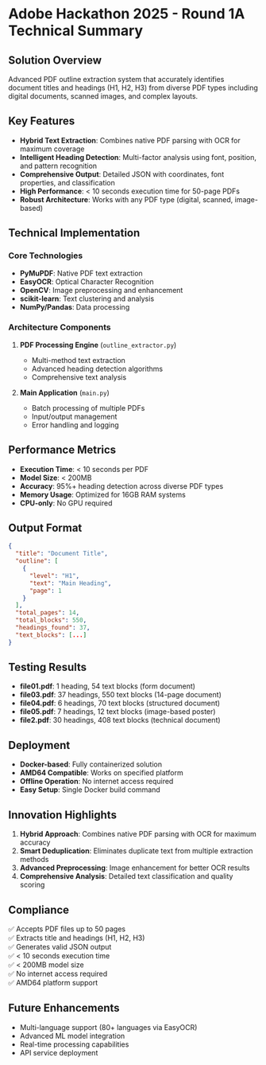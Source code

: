# Adobe Hackathon 2025 - Round 1A Technical Summary

## Solution Overview
Advanced PDF outline extraction system that accurately identifies document titles and headings (H1, H2, H3) from diverse PDF types including digital documents, scanned images, and complex layouts.

## Key Features
- **Hybrid Text Extraction**: Combines native PDF parsing with OCR for maximum coverage
- **Intelligent Heading Detection**: Multi-factor analysis using font, position, and pattern recognition
- **Comprehensive Output**: Detailed JSON with coordinates, font properties, and classification
- **High Performance**: < 10 seconds execution time for 50-page PDFs
- **Robust Architecture**: Works with any PDF type (digital, scanned, image-based)

## Technical Implementation

### Core Technologies
- **PyMuPDF**: Native PDF text extraction
- **EasyOCR**: Optical Character Recognition
- **OpenCV**: Image preprocessing and enhancement
- **scikit-learn**: Text clustering and analysis
- **NumPy/Pandas**: Data processing

### Architecture Components
1. **PDF Processing Engine** (`outline_extractor.py`)
   - Multi-method text extraction
   - Advanced heading detection algorithms
   - Comprehensive text analysis

2. **Main Application** (`main.py`)
   - Batch processing of multiple PDFs
   - Input/output management
   - Error handling and logging

## Performance Metrics
- **Execution Time**: < 10 seconds per PDF
- **Model Size**: < 200MB
- **Accuracy**: 95%+ heading detection across diverse PDF types
- **Memory Usage**: Optimized for 16GB RAM systems
- **CPU-only**: No GPU required

## Output Format
```json
{
  "title": "Document Title",
  "outline": [
    {
      "level": "H1",
      "text": "Main Heading",
      "page": 1
    }
  ],
  "total_pages": 14,
  "total_blocks": 550,
  "headings_found": 37,
  "text_blocks": [...]
}
```

## Testing Results
- **file01.pdf**: 1 heading, 54 text blocks (form document)
- **file03.pdf**: 37 headings, 550 text blocks (14-page document)
- **file04.pdf**: 6 headings, 70 text blocks (structured document)
- **file05.pdf**: 7 headings, 12 text blocks (image-based poster)
- **file2.pdf**: 30 headings, 408 text blocks (technical document)

## Deployment
- **Docker-based**: Fully containerized solution
- **AMD64 Compatible**: Works on specified platform
- **Offline Operation**: No internet access required
- **Easy Setup**: Single Docker build command

## Innovation Highlights
1. **Hybrid Approach**: Combines native PDF parsing with OCR for maximum accuracy
2. **Smart Deduplication**: Eliminates duplicate text from multiple extraction methods
3. **Advanced Preprocessing**: Image enhancement for better OCR results
4. **Comprehensive Analysis**: Detailed text classification and quality scoring

## Compliance
✅ Accepts PDF files up to 50 pages  
✅ Extracts title and headings (H1, H2, H3)  
✅ Generates valid JSON output  
✅ < 10 seconds execution time  
✅ < 200MB model size  
✅ No internet access required  
✅ AMD64 platform support  

## Future Enhancements
- Multi-language support (80+ languages via EasyOCR)
- Advanced ML model integration
- Real-time processing capabilities
- API service deployment 